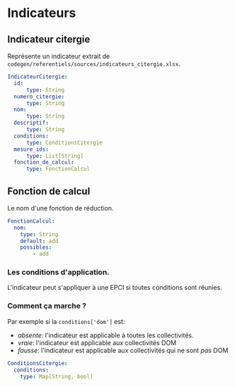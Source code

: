# Indicateurs

## Indicateur citergie
Représente un indicateur extrait de `codegen/referentiels/sources/indicateurs_citergie.xlsx`.

```yaml
IndicateurCitergie:
  id:
      type: String
  numero_citergie:
      type: String
  nom:
      type: String
  descriptif:
      type: String
  conditions:
      type: ConditionsCitergie
  mesure_ids:
      type: List[String]
  fonction_de_calcul:
      type: FonctionCalcul
```

## Fonction de calcul
Le nom d'une fonction de réduction.

```yaml
FonctionCalcul:
  nom:
    type: String
    default: add
    possibles:
        - add
```

### Les conditions d'application.
L'indicateur peut s'appliquer à une EPCI si toutes conditions sont réunies.

### Comment ça marche ?
Par exemple si la `conditions['dom']` est:
- *absente*: l'indicateur est applicable à toutes les collectivités.
- *vraie*: l'indicateur est applicable aux collectivités DOM
- *fausse*: l'indicateur est applicable aux collectivités qui ne sont *pas* DOM

```yaml
ConditionsCitergie:
  conditions:
    type: Map[String, bool]
```

